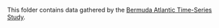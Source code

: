 This folder contains data gathered by the [Bermuda Atlantic Time-Series Study](https://bats.bios.asu.edu/).

